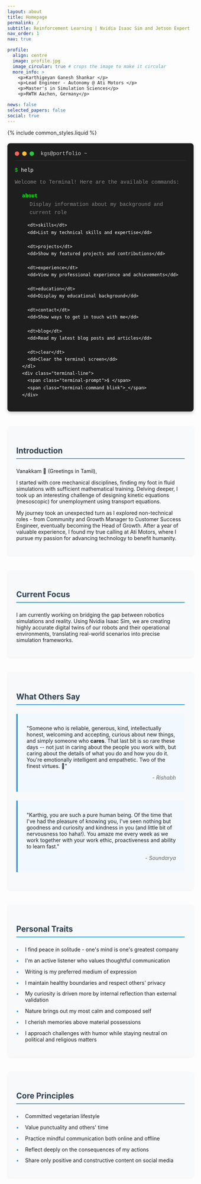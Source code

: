 ```yaml
---
layout: about
title: Homepage
permalink: /
subtitle: Reinforcement Learning | Nvidia Isaac Sim and Jetson Expert | VSLAM and Foundational models
nav_order: 1
nav: true

profile:
  align: centre
  image: profile.jpg
  image_circular: true # crops the image to make it circular
  more_info: >
    <p>Karthigeyan Ganesh Shankar </p>
    <p>Lead Engineer - Autonomy @ Ati Motors </p>
    <p>Master's in Simulation Sciences</p>
    <p>RWTH Aachen, Germany</p>

news: false
selected_papers: false
social: true
---
```


{% include common_styles.liquid %}

<style>
.terminal-container {
  background: #1e1e1e;
  border-radius: 8px;
  padding: 20px;
  margin: 20px 0;
  font-family: 'Courier New', monospace;
  color: #fff;
  box-shadow: 0 4px 8px rgba(0,0,0,0.2);
}

.terminal-header {
  display: flex;
  align-items: center;
  margin-bottom: 15px;
  border-bottom: 1px solid #333;
  padding-bottom: 10px;
}

.terminal-button {
  width: 12px;
  height: 12px;
  border-radius: 50%;
  margin-right: 8px;
}

.terminal-close { background: #ff5f56; }
.terminal-minimize { background: #ffbd2e; }
.terminal-maximize { background: #27c93f; }

.terminal-title {
  color: #fff;
  margin-left: 10px;
  font-size: 14px;
  opacity: 0.8;
}

.terminal-content {
  font-size: 14px;
  line-height: 1.6;
}

.terminal-prompt {
  color: #00ff00;
}

.terminal-command {
  color: #fff;
}

.terminal-output {
  color: #888;
  margin: 10px 0;
}

.command-list {
  color: #fff;
  margin: 15px 0;
  padding-left: 20px;
}

.command-list dt {
  color: #00ff00;
  margin-top: 12px;
  font-weight: bold;
}

.command-list dd {
  color: #888;
  margin-left: 20px;
  margin-bottom: 8px;
}

.section {
  margin: 2.5rem 0;
  padding: 1.5rem;
  background: #f8f9fa;
  border-radius: 8px;
  box-shadow: 0 2px 4px rgba(0,0,0,0.05);
}

.section-title {
  color: #2c3e50;
  border-bottom: 2px solid #3498db;
  padding-bottom: 0.5rem;
  margin-bottom: 1.5rem;
}

.quote {
  border-left: 4px solid #3498db;
  padding: 1rem 1.5rem;
  margin: 1.5rem 0;
  background: #f1f8ff;
  border-radius: 0 8px 8px 0;
}

.quote-author {
  color: #666;
  font-style: italic;
  margin-top: 0.5rem;
  text-align: right;
}

.list-styled {
  list-style-type: none;
  padding-left: 0;
}

.list-styled li {
  margin: 0.8rem 0;
  padding-left: 1.5rem;
  position: relative;
}

.list-styled li:before {
  content: "•";
  color: #3498db;
  font-weight: bold;
  position: absolute;
  left: 0;
}
</style>

<!-- Terminal Interface -->
<div class="terminal-container">
  <div class="terminal-header">
    <div class="terminal-button terminal-close"></div>
    <div class="terminal-button terminal-minimize"></div>
    <div class="terminal-button terminal-maximize"></div>
    <span class="terminal-title">kgs@portfolio ~ </span>
  </div>
  <div class="terminal-content">
    <div class="terminal-line">
      <span class="terminal-prompt">$ </span>
      <span class="terminal-command">help</span>
    </div>
    <div class="terminal-output">
      Welcome to Terminal! Here are the available commands:
    </div>
    <dl class="command-list">
      <dt>about</dt>
      <dd>Display information about my background and current role</dd>
      
      <dt>skills</dt>
      <dd>List my technical skills and expertise</dd>
      
      <dt>projects</dt>
      <dd>Show my featured projects and contributions</dd>
      
      <dt>experience</dt>
      <dd>View my professional experience and achievements</dd>
      
      <dt>education</dt>
      <dd>Display my educational background</dd>
      
      <dt>contact</dt>
      <dd>Show ways to get in touch with me</dd>
      
      <dt>blog</dt>
      <dd>Read my latest blog posts and articles</dd>
      
      <dt>clear</dt>
      <dd>Clear the terminal screen</dd>
    </dl>
    <div class="terminal-line">
      <span class="terminal-prompt">$ </span>
      <span class="terminal-command blink">_</span>
    </div>
  </div>
</div>

<!-- Introduction Section -->
<div class="section">
  <h2 class="section-title">Introduction</h2>
  <p>Vanakkam 🙏 (Greetings in Tamil),</p>
  
  <p>I started with core mechanical disciplines, finding my foot in fluid simulations with sufficient mathematical training. Delving deeper, I took up an interesting challenge of designing kinetic equations (mesoscopic) for unemployment using transport equations.</p>
  
  <p>My journey took an unexpected turn as I explored non-technical roles - from Community and Growth Manager to Customer Success Engineer, eventually becoming the Head of Growth. After a year of valuable experience, I found my true calling at Ati Motors, where I pursue my passion for advancing technology to benefit humanity.</p>
</div>

<!-- Current Work Section -->
<div class="section">
  <h2 class="section-title">Current Focus</h2>
  <p>I am currently working on bridging the gap between robotics simulations and reality. Using Nvidia Isaac Sim, we are creating highly accurate digital twins of our robots and their operational environments, translating real-world scenarios into precise simulation frameworks.</p>
</div>

<!-- Testimonials Section -->
<div class="section">
  <h2 class="section-title">What Others Say</h2>
  
  <div class="quote">
    <p>"Someone who is reliable, generous, kind, intellectually honest, welcoming and accepting, curious about new things, and simply someone who <strong>cares</strong>. That last bit is so rare these days -- not just in caring about the people you work with, but caring about the details of what you do and how you do it. You're emotionally intelligent and empathetic. Two of the finest virtues. 🙂"</p>
    <p class="quote-author">- Rishabh</p>
  </div>

  <div class="quote">
    <p>"Karthig, you are such a pure human being. Of the time that I've had the pleasure of knowing you, I've seen nothing but goodness and curiosity and kindness in you (and little bit of nervousness too haha!). You amaze me every week as we work together with your work ethic, proactiveness and ability to learn fast."</p>
    <p class="quote-author">- Soundarya</p>
  </div>
</div>

<!-- Personal Traits Section -->
<div class="section">
  <h2 class="section-title">Personal Traits</h2>
  <ul class="list-styled">
    <li>I find peace in solitude - one's mind is one's greatest company</li>
    <li>I'm an active listener who values thoughtful communication</li>
    <li>Writing is my preferred medium of expression</li>
    <li>I maintain healthy boundaries and respect others' privacy</li>
    <li>My curiosity is driven more by internal reflection than external validation</li>
    <li>Nature brings out my most calm and composed self</li>
    <li>I cherish memories above material possessions</li>
    <li>I approach challenges with humor while staying neutral on political and religious matters</li>
  </ul>
</div>

<!-- Principles Section -->
<div class="section">
  <h2 class="section-title">Core Principles</h2>
  <ul class="list-styled">
    <li>Committed vegetarian lifestyle</li>
    <li>Value punctuality and others' time</li>
    <li>Practice mindful communication both online and offline</li>
    <li>Reflect deeply on the consequences of my actions</li>
    <li>Share only positive and constructive content on social media</li>
  </ul>
</div>

<!-- Scripts -->
<script src="{{ '/assets/js/custom/typing-effect.js' | relative_url }}" defer></script>
<script src="{{ '/assets/js/custom/matrix-rain.js' | relative_url }}" defer></script>
<script src="{{ '/assets/js/custom/terminal.js' | relative_url }}" defer></script>

